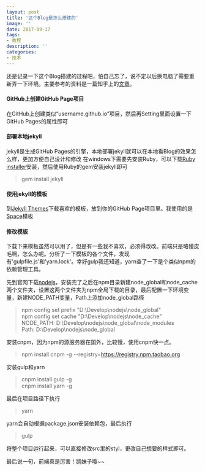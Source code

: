 ```yaml
---
layout: post
title: '这个Blog是怎么搭建的'
image: ''
date: 2017-09-17
tags:
- 教程
description: ''
categories:
- 技术
---
```


还是记录一下这个Blog搭建的过程吧，怕自己忘了，说不定以后换电脑了需要重新弄一下环境。主要参考的资料是一篇知乎上的[文章][1]。

#### GitHub上创建GitHub Page项目
在GitHub上创建类似“username.github.io”项目，然后再Setting里面设置一下GitHub Pages的属性即可

#### 部署本地jekyll
jekyll是生成GitHub Pages的引擎，本地部署jekyll就可以在本地看Blog的效果怎么样，更加方便自己设计和修改
在windows下需要先安装Ruby，可以下载[Ruby installer][2]安装，然后使用Ruby的gem安装jekyll即可
> gem install jekyll

#### 使用jekyll的模板
到[Jekyll Themes][3]下载喜欢的模板，放到你的GitHub Page项目里。我使用的是[Space][4]模板

#### 修改模板
下载下来模板虽然可以用了，但是有一些我不喜欢，必须得改改。前端只是略懂皮毛啊，怎么办呢。分析了一下模板的各个文件，发现有'gulpfile.js'和'yarn.lock'。幸好gulp我还知道，yarn查了一下是个类似npm的依赖管理工具。

先到官网下载[nodejs][5]，安装完了之后在npm目录新建node_global和node_cache两个文件夹，设置这两个文件夹为npm全局下载的目录，最后配置一下环境变量，新建NODE_PATH变量，Path上添加node_global路径
> npm config set prefix "D:\Develop\nodejs\node_global" <br >
npm config set cache "D:\Develop\nodejs\node_cache" <br >
NODE_PATH: D:\Develop\nodejs\node_global\node_modules <br >
Path: D:\Develop\nodejs\node_global

安装cnpm，因为npm的源服务器在国外，比较慢，使用cnpm快一点。
> npm install cnpm -g --registry=https://registry.npm.taobao.org

安装gulp和yarn
> cnpm install gulp -g <br >
cnpm install yarn -g <br >

最后在项目路径下执行
> yarn

yarn会自动根据package.json安装依赖包，最后执行
> gulp

将整个项目运行起来，可以直接修改src里的styl，更改自己想要的样式即可。


最后说一句，前端真是厉害！鹅妹子嘤~~


[1]: https://www.zhihu.com/question/23934523
[2]: https://rubygems.org/pages/download
[3]: http://jekyllthemes.org/
[4]: http://jekyllthemes.org/themes/space-jekyll-template/
[5]: https://nodejs.org/en/

